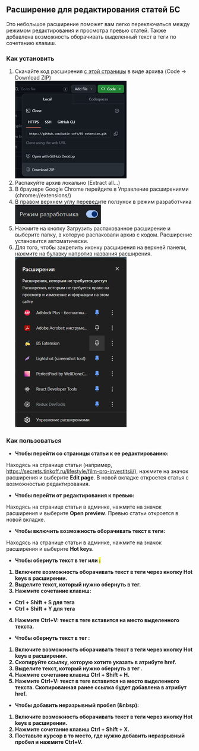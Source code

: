 ## Расширение для редактирования статей БС

Это небольшое расширение поможет вам легко переключаться между режимом редактирования и просмотра превью статей. 
Также добавлена возможность оборачивать выделенный текст в теги по сочетанию клавиш.

### Как установить

1. Скачайте код расширения [с этой страницы](https://github.com/katie-soft/BS-extension) в виде архива (Code -> Download ZIP) <br/>
   ![download](img/image.png)
2. Распакуйте архив локально (Extract all...)
3. В браузере Google Chrome перейдите в Управление расширениями (chrome://extensions/)
4. В правом верхнем углу переведите ползунок в режим разработчика <br/>
   ![dev mode](img/image-1.png)
5. Нажмите на кнопку Загрузить распакованное расширение и выберите папку, в которую распаковали архив с кодом. Расширение установится автоматически.
6. Для того, чтобы закрепить иконку расширения на верхней панели, нажмите на булавку напротив названия расширения. <br/>
   ![pin](img/image-2.png)

### Как пользоваться

- **Чтобы перейти со страницы статьи к ее редактированию:**

Находясь на странице статьи (например, <https://secrets.tinkoff.ru/lifestyle/film-pro-investitsii/>), нажмите на значок расширения и выберите **Edit page**.
В новой вкладке откроется статья с возможностью редактирования.

- **Чтобы перейти от редактирования к превью:**

Находясь на странице статьи в админке, нажмите на значок расширения и выберите **Open preview**.
Превью статьи откроется в новой вкладке.

- **Чтобы включить возможность оборачивать текст в теги:**

Находясь на странице статьи в админке, нажмите на значок расширения и выберите **Hot keys**. 

- **Чтобы обернуть текст в тег <strong> или <mark>:**

1) Включите возможность оборачивать текст в теги через кнопку Hot keys в расширении.
2) Выделите текст, который нужно обернуть в тег.
3) Нажмите сочетание клавиш:
- Ctrl + Shift + S для тега <strong>
- Ctrl + Shift + Y для тега <mark>
4) Нажмите Ctrl+V: текст в теге вставится на место выделенного текста.

- **Чтобы обернуть текст в тег <a>:**

1) Включите возможность оборачивать текст в теги через кнопку Hot keys в расширении.
2) Скопируйте ссылку, которую хотите указать в атрибуте href. 
3) Выделите текст, который нужно обернуть в тег <a>.
4) Нажмите сочетание клавиш Ctrl + Shift + H.
5) Нажмите Ctrl+V: текст в теге <a> вставится на место выделенного текста. Скопированная ранее ссылка будет добавлена в атрибут href.

- **Чтобы добавить неразрывный пробел (&nbsp):**

1) Включите возможность оборачивать текст в теги через кнопку Hot keys в расширении.
2) Нажмите сочетание клавиш Ctrl + Shift + X.
3) Поставьте курсор в то место, где нужно добавить неразрывный пробел и нажмите Ctrl+V.